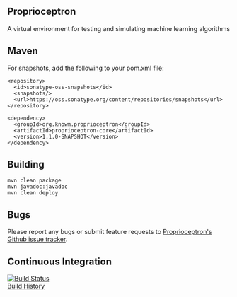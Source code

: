 ## Proprioceptron

A virtual environment for testing and simulating machine learning algorithms

## Maven
    
For snapshots, add the following to your pom.xml file:

    <repository>
      <id>sonatype-oss-snapshots</id>
      <snapshots/>
      <url>https://oss.sonatype.org/content/repositories/snapshots</url>
    </repository>
    
    <dependency>
      <groupId>org.knowm.proprioceptron</groupId>
      <artifactId>proprioceptron-core</artifactId>
      <version>1.1.0-SNAPSHOT</version>
    </dependency>

## Building

    mvn clean package  
    mvn javadoc:javadoc  
    mvn clean deploy  
    
## Bugs

Please report any bugs or submit feature requests to [Proprioceptron's Github issue tracker](https://github.com/timmolter/Proprioceptron/issues).  

## Continuous Integration

[![Build Status](https://travis-ci.org/timmolter/Proprioceptron.png?branch=develop)](https://travis-ci.org/timmolter/Proprioceptron.png)  
[Build History](https://travis-ci.org/timmolter/Proprioceptron/builds)  
